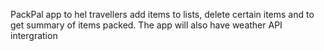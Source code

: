 PackPal app to hel travellers add items to lists, delete certain items and to get summary of items packed.
The app will also have weather API intergration 
